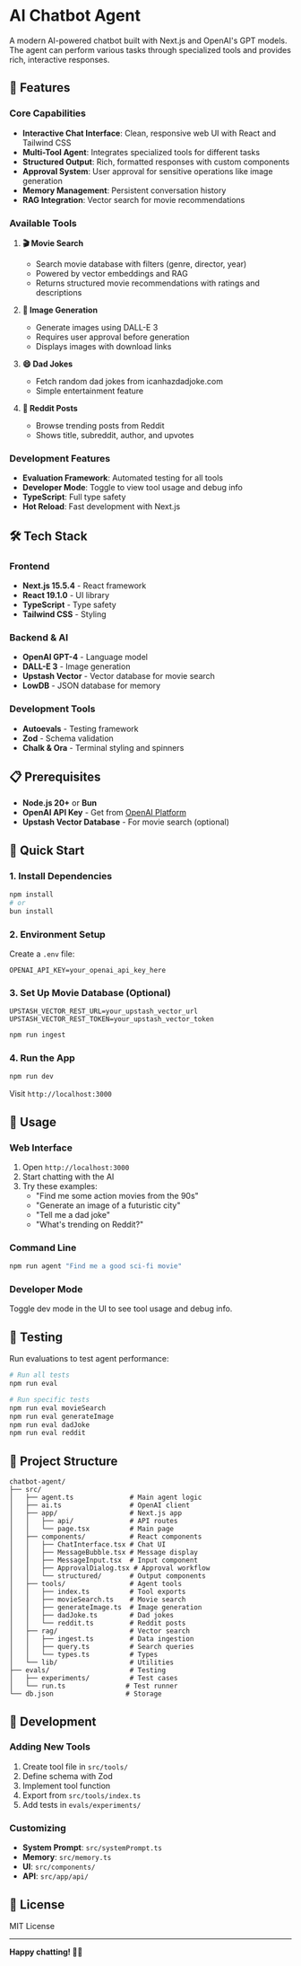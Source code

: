# AI Chatbot Agent

A modern AI-powered chatbot built with Next.js and OpenAI's GPT models. The agent can perform various tasks through specialized tools and provides rich, interactive responses.

## 🚀 Features

### Core Capabilities
- **Interactive Chat Interface**: Clean, responsive web UI with React and Tailwind CSS
- **Multi-Tool Agent**: Integrates specialized tools for different tasks
- **Structured Output**: Rich, formatted responses with custom components
- **Approval System**: User approval for sensitive operations like image generation
- **Memory Management**: Persistent conversation history
- **RAG Integration**: Vector search for movie recommendations

### Available Tools

1. **🎬 Movie Search**
   - Search movie database with filters (genre, director, year)
   - Powered by vector embeddings and RAG
   - Returns structured movie recommendations with ratings and descriptions

2. **🎨 Image Generation**
   - Generate images using DALL-E 3
   - Requires user approval before generation
   - Displays images with download links

3. **😄 Dad Jokes**
   - Fetch random dad jokes from icanhazdadjoke.com
   - Simple entertainment feature

4. **🔗 Reddit Posts**
   - Browse trending posts from Reddit
   - Shows title, subreddit, author, and upvotes

### Development Features
- **Evaluation Framework**: Automated testing for all tools
- **Developer Mode**: Toggle to view tool usage and debug info
- **TypeScript**: Full type safety
- **Hot Reload**: Fast development with Next.js

## 🛠️ Tech Stack

### Frontend
- **Next.js 15.5.4** - React framework
- **React 19.1.0** - UI library
- **TypeScript** - Type safety
- **Tailwind CSS** - Styling

### Backend & AI
- **OpenAI GPT-4** - Language model
- **DALL-E 3** - Image generation
- **Upstash Vector** - Vector database for movie search
- **LowDB** - JSON database for memory

### Development Tools
- **Autoevals** - Testing framework
- **Zod** - Schema validation
- **Chalk & Ora** - Terminal styling and spinners

## 📋 Prerequisites

- **Node.js 20+** or **Bun**
- **OpenAI API Key** - Get from [OpenAI Platform](https://platform.openai.com/settings/organization/api-keys)
- **Upstash Vector Database** - For movie search (optional)

## 🚀 Quick Start

### 1. Install Dependencies

```bash
npm install
# or
bun install
```

### 2. Environment Setup

Create a `.env` file:

```env
OPENAI_API_KEY=your_openai_api_key_here
```

### 3. Set Up Movie Database (Optional)

```env
UPSTASH_VECTOR_REST_URL=your_upstash_vector_url
UPSTASH_VECTOR_REST_TOKEN=your_upstash_vector_token
```

```bash
npm run ingest
```

### 4. Run the App

```bash
npm run dev
```

Visit `http://localhost:3000`

## 🎯 Usage

### Web Interface

1. Open `http://localhost:3000`
2. Start chatting with the AI
3. Try these examples:
   - "Find me some action movies from the 90s"
   - "Generate an image of a futuristic city"
   - "Tell me a dad joke"
   - "What's trending on Reddit?"

### Command Line

```bash
npm run agent "Find me a good sci-fi movie"
```

### Developer Mode

Toggle dev mode in the UI to see tool usage and debug info.

## 🧪 Testing

Run evaluations to test agent performance:

```bash
# Run all tests
npm run eval

# Run specific tests
npm run eval movieSearch
npm run eval generateImage
npm run eval dadJoke
npm run eval reddit
```

## 📁 Project Structure

```
chatbot-agent/
├── src/
│   ├── agent.ts              # Main agent logic
│   ├── ai.ts                 # OpenAI client
│   ├── app/                  # Next.js app
│   │   ├── api/              # API routes
│   │   └── page.tsx          # Main page
│   ├── components/           # React components
│   │   ├── ChatInterface.tsx # Chat UI
│   │   ├── MessageBubble.tsx # Message display
│   │   ├── MessageInput.tsx  # Input component
│   │   ├── ApprovalDialog.tsx # Approval workflow
│   │   └── structured/       # Output components
│   ├── tools/                # Agent tools
│   │   ├── index.ts          # Tool exports
│   │   ├── movieSearch.ts    # Movie search
│   │   ├── generateImage.ts  # Image generation
│   │   ├── dadJoke.ts        # Dad jokes
│   │   └── reddit.ts         # Reddit posts
│   ├── rag/                  # Vector search
│   │   ├── ingest.ts         # Data ingestion
│   │   ├── query.ts          # Search queries
│   │   └── types.ts          # Types
│   └── lib/                  # Utilities
├── evals/                    # Testing
│   ├── experiments/          # Test cases
│   └── run.ts               # Test runner
└── db.json                  # Storage
```

## 🔧 Development

### Adding New Tools

1. Create tool file in `src/tools/`
2. Define schema with Zod
3. Implement tool function
4. Export from `src/tools/index.ts`
5. Add tests in `evals/experiments/`

### Customizing

- **System Prompt**: `src/systemPrompt.ts`
- **Memory**: `src/memory.ts`
- **UI**: `src/components/`
- **API**: `src/app/api/`

## 📝 License

MIT License

---

**Happy chatting! 🤖✨**